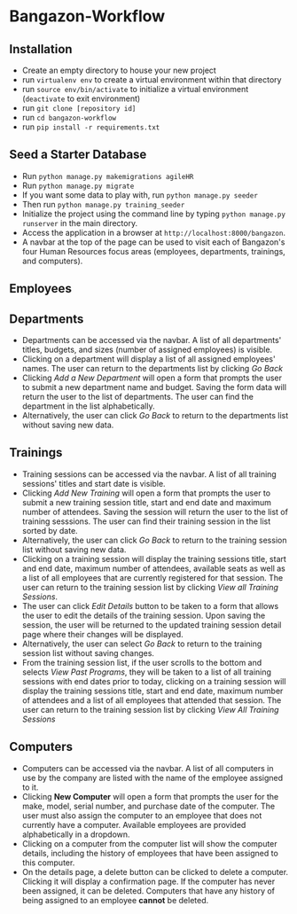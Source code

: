 # Bangazon-Workflow

## Installation
- Create an empty directory to house your new project
- run `virtualenv env` to create a virtual environment within that directory
- run `source env/bin/activate` to initialize a virtual environment (`deactivate` to exit environment)
- run `git clone [repository id]`
- run `cd bangazon-workflow`
- run `pip install -r requirements.txt`

## Seed a Starter Database
- Run `python manage.py makemigrations agileHR`
- Run `python manage.py migrate`
- If you want some data to play with, run `python manage.py seeder`
- Then run `python manage.py training_seeder`
- Initialize the project using the command line by typing `python manage.py runserver` in the main directory.
- Access the application in a browser at `http://localhost:8000/bangazon`.
- A navbar at the top of the page can be used to visit each of Bangazon's four Human Resources focus areas (employees, departments, trainings, and computers).

## Employees


## Departments
- Departments can be accessed via the navbar. A list of all departments' titles, budgets, and sizes (number of assigned employees) is visible.
- Clicking on a department will display a list of all assigned employees' names. The user can return to the departments list by clicking <em>Go Back</em>
- Clicking <em>Add a New Department</em> will open a form that prompts the user to submit a new department name and budget. Saving the form data will return the user to the list of departments. The user can find the department in the list alphabetically.
- Alternatively, the user can click <em>Go Back</em> to return to the departments list without saving new data.

## Trainings
- Training sessions can be accessed via the navbar. A list of all training sessions' titles and start date is visible.
- Clicking <em>Add New Training</em> will open a form that prompts the user to submit a new training session title, start and end date and maximum number of attendees. Saving the session will return the user to the list of training sesssions. The user can find their training session in the list sorted by date.
- Alternatively, the user can click <em>Go Back</em> to return to the training session list without saving new data.
- Clicking on a training session will display the training sessions title, start and end date, maximum number of attendees, available seats as well as a list of all employees that are currently registered for that session. The user can return to the training session list by clicking <em>View all Training Sessions</em>.
- The user can click <em>Edit Details</em> button to be taken to a form that allows the user to edit the details of the training session. Upon saving the session, the user will be returned to the updated training session detail page where their changes will be displayed.
- Alternatively, the user can select <em>Go Back</em> to return to the training session list without saving changes.
- From the training session list, if the user scrolls to the bottom and selects <em>View Past Programs</em>, they will be taken to a list of all training sessions with end dates prior to today, clicking on a training session will display the training sessions title, start and end date, maximum number of attendees and a list of all employees that attended that session. The user can return to the training session list by clicking <em>View All Training Sessions</em>


## Computers
- Computers can be accessed via the navbar. A list of all computers in use by the company are listed with the name of the employee assigned to it.
- Clicking **New Computer** will open a form that prompts the user for the make, model, serial number, and purchase date of the computer. The user must also assign the computer to an employee that does not currently have a computer. Available employees are provided alphabetically in a dropdown.
- Clicking on a computer from the computer list will show the computer details, including the history of employees that have been assigned to this computer.
- On the details page, a delete button can be clicked to delete a computer. Clicking it will display a confirmation page. If the computer has never been assigned, it can be deleted. Computers that have any history of being assigned to an employee **cannot** be deleted.
